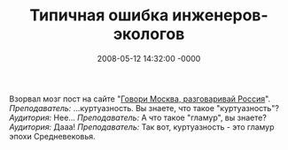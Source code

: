 ﻿---
layout: post
title:  "Типичная ошибка инженеров-экологов"
date: 2008-05-12 14:32:00 -0000
tags: blog
---

Взорвал мозг пост на сайте "[Говори Москва, разговаривай Россия](http://overheard.ru/list/47f67adda592e/)".
*Преподаватель:* ...куртуазность. Вы знаете, что такое "куртуазность"?
*Аудитория:* Нее...
*Преподаватель:* А что такое "гламур", вы знаете?
*Аудитория:* Дааа!
*Преподаватель:* Так вот, куртуазность - это гламур эпохи Средневековья.